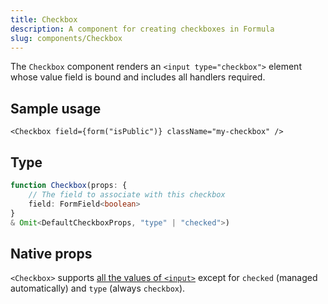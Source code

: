 ```yaml
---
title: Checkbox
description: A component for creating checkboxes in Formula
slug: components/Checkbox
---
```


The `Checkbox` component renders an `<input type="checkbox">` element whose value field is bound and includes all
handlers required.

## Sample usage

```tsx
<Checkbox field={form("isPublic")} className="my-checkbox" />
```

## Type

```typescript
function Checkbox(props: {
    // The field to associate with this checkbox
    field: FormField<boolean>
}
& Omit<DefaultCheckboxProps, "type" | "checked">)
```

## Native props

`<Checkbox>` supports [all the values of `<input>`](https://developer.mozilla.org/en-US/docs/Web/HTML/Reference/Elements/input#attributes)
except for `checked` (managed automatically) and `type` (always `checkbox`).
